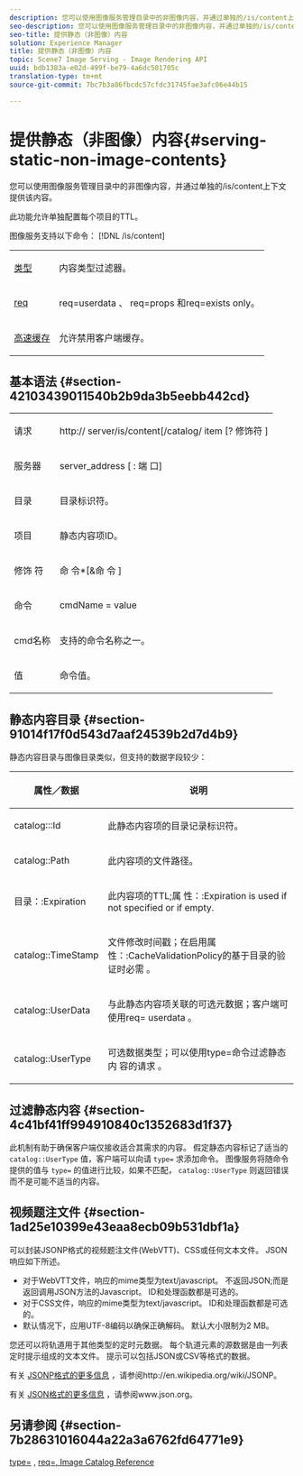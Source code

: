 ```yaml
---
description: 您可以使用图像服务管理目录中的非图像内容，并通过单独的/is/content上下文提供该内容。
seo-description: 您可以使用图像服务管理目录中的非图像内容，并通过单独的/is/content上下文提供该内容。
seo-title: 提供静态（非图像）内容
solution: Experience Manager
title: 提供静态（非图像）内容
topic: Scene7 Image Serving - Image Rendering API
uuid: bdb1383a-e02d-499f-be79-4a6dc501705c
translation-type: tm+mt
source-git-commit: 7bc7b3a86fbcdc57cfdc31745fae3afc06e44b15

---
```



# 提供静态（非图像）内容{#serving-static-non-image-contents}

您可以使用图像服务管理目录中的非图像内容，并通过单独的/is/content上下文提供该内容。

此功能允许单独配置每个项目的TTL。

图像服务支持以下命令： [!DNL /is/content]

<table id="simpletable_8A3AB1D1D20F4B6CBE86767E94735980"> 
 <tr class="strow"> 
  <td class="stentry"> <p> <a href="../../is-api/http-ref/image-serving-api-ref/c-http-protocol-reference/c-command-reference/r-type.md#reference-89094fd1c50c444eb082cd266769cccb" format="dita" scope="local"> 类型 </a> </p> </td> 
  <td class="stentry"> <p>内容类型过滤器。 </p> </td> 
 </tr> 
 <tr class="strow"> 
  <td class="stentry"> <p> <a href="../../is-api/http-ref/image-serving-api-ref/c-http-protocol-reference/c-command-reference/r-req/r-req.md#reference-907cdb4a97034db7ad94695f25552e76" format="dita" scope="local"> req </a> </p> </td> 
  <td class="stentry"> <p> <span class="codeph"> req=userdata </span>、 <span class="codeph"> req=props </span>和req=exists <span class="codeph"></span> only。 </p> </td> 
 </tr> 
 <tr class="strow"> 
  <td class="stentry"> <p> <a href="../../is-api/http-ref/image-serving-api-ref/c-http-protocol-reference/c-command-reference/r-is-http-cache.md#reference-168189bee4ce4d1189d427891f22be2e" format="dita" scope="local"> 高速缓存 </a> </p> </td> 
  <td class="stentry"> <p>允许禁用客户端缓存。 </p> </td> 
 </tr> 
</table>

## 基本语法 {#section-42103439011540b2b9da3b5eebb442cd}

<table id="simpletable_2F039A5BFA2C4E22B014F42ECBCDA0A2"> 
 <tr class="strow"> 
  <td class="stentry"> <p> <span class="codeph"> <span class="varname"> 请求 </span></span> </p> </td> 
  <td class="stentry"> <p> <span class="codeph"> http:// <span class="filepath"><span class="varname"> server/is/content[/catalog/ </span>item <span class="varname"></span>[? <span class="varname"> 修饰符 </span>] </span></span> </p> </td> 
 </tr> 
 <tr class="strow"> 
  <td class="stentry"> <p> <span class="codeph"> <span class="varname"> 服务器 </span></span> </p> </td> 
  <td class="stentry"> <p> <span class="codeph"> <span class="varname"> server_address </span>[ : <span class="varname"> 端 </span>口] </span> </p> </td> 
 </tr> 
 <tr class="strow"> 
  <td class="stentry"> <p> <span class="codeph"> <span class="varname"> 目录 </span></span> </p> </td> 
  <td class="stentry"> <p>目录标识符。 </p> </td> 
 </tr> 
 <tr class="strow"> 
  <td class="stentry"> <p> <span class="codeph"> <span class="varname"> 项目 </span></span> </p> </td> 
  <td class="stentry"> <p>静态内容项ID。 </p> </td> 
 </tr> 
 <tr class="strow"> 
  <td class="stentry"> <p> <span class="codeph"> <span class="varname"> 修饰 </span> 符 </span> </p> </td> 
  <td class="stentry"> <p> <span class="codeph"> <span class="varname"> 命 </span>令*[&amp;命 <span class="varname"> 令 </span>] </span> </p> </td> 
 </tr> 
 <tr class="strow"> 
  <td class="stentry"> <p> <span class="codeph"> <span class="varname"> 命令 </span></span> </p> </td> 
  <td class="stentry"> <p> <span class="codeph"> <span class="varname"> cmdName </span>= <span class="varname"> value </span></span> </p> </td> 
 </tr> 
 <tr class="strow"> 
  <td class="stentry"> <p> <span class="codeph"> <span class="varname"> cmd名称 </span></span> </p> </td> 
  <td class="stentry"> <p>支持的命令名称之一。 </p> </td> 
 </tr> 
 <tr class="strow"> 
  <td class="stentry"> <p> <span class="codeph"> <span class="varname"> 值 </span></span> </p> </td> 
  <td class="stentry"> <p>命令值。 </p> </td> 
 </tr> 
</table>

## 静态内容目录 {#section-91014f17f0d543d7aaf24539b2d7d4b9}

静态内容目录与图像目录类似，但支持的数据字段较少：

<table id="table_71A565DF5EC94913AD35CB13B0C7A27D"> 
 <thead> 
  <tr> 
   <th colname="col1" class="entry"> <p>属性／数据 </p> </th> 
   <th colname="col2" class="entry"> <p>说明 </p> </th> 
  </tr> 
 </thead>
 <tbody> 
  <tr> 
   <td colname="col1"> <p> <span class="codeph"> catalog:::Id </span> </p> </td> 
   <td colname="col2"> <p>此静态内容项的目录记录标识符。 </p> </td> 
  </tr> 
  <tr> 
   <td colname="col1"> <p> <span class="codeph"> catalog::Path </span> </p> </td> 
   <td colname="col2"> <p>此内容项的文件路径。 </p> </td> 
  </tr> 
  <tr> 
   <td colname="col1"> <p> <span class="codeph"> 目录：:Expiration </span> </p> </td> 
   <td colname="col2"> <p>此内容项的TTL;属 <span class="codeph"> 性：:Expiration </span> is used if not specified or if empty. </p> </td> 
  </tr> 
  <tr> 
   <td colname="col1"> <p> <span class="codeph"> catalog::TimeStamp </span> </p> </td> 
   <td colname="col2"> <p>文件修改时间戳；在启用属性：:CacheValidationPolicy的基于目录的验 <span class="codeph"> 证时必需 </span>。 </p> </td> 
  </tr> 
  <tr> 
   <td colname="col1"> <p> <span class="codeph"> catalog::UserData </span> </p> </td> 
   <td colname="col2"> <p>与此静态内容项关联的可选元数据；客户端可使用req= <span class="codeph"> userdata </span>。 </p> </td> 
  </tr> 
  <tr> 
   <td colname="col1"> <p> <span class="codeph"> catalog::UserType </span> </p> </td> 
   <td colname="col2"> <p>可选数据类型；可以使用type=命令过滤静态内 <span class="codeph"> 容的请求 </span>。 </p> </td> 
  </tr> 
 </tbody> 
</table>

## 过滤静态内容 {#section-4c41bf41ff994910840c1352683d1f37}

此机制有助于确保客户端仅接收适合其需求的内容。 假定静态内容标记了适当的 `catalog::UserType` 值，客户端可以向请 `type=` 求添加命令。 图像服务将随命令提供的值与 `type=` 的值进行比较，如果不匹配， `catalog::UserType` 则返回错误而不是可能不适当的内容。

## 视频题注文件 {#section-1ad25e10399e43eaa8ecb09b531dbf1a}

可以封装JSONP格式的视频题注文件(WebVTT)、CSS或任何文本文件。 JSON响应如下所述。

* 对于WebVTT文件，响应的mime类型为text/javascript。 不返回JSON;而是返回调用JSON方法的Javascript。 ID和处理函数都是可选的。
* 对于CSS文件，响应的mime类型为text/javascript。 ID和处理函数都是可选的。
* 默认情况下，应用UTF-8编码以确保正确解码。 默认大小限制为2 MB。

您还可以将轨道用于其他类型的定时元数据。 每个轨道元素的源数据是由一列表定时提示组成的文本文件。 提示可以包括JSON或CSV等格式的数据。

有关 [JSONP格式的更多信息](http://en.wikipedia.org/wiki/JSONP) ，请参阅http://en.wikipedia.org/wiki/JSONP。

有关 [JSON格式的更多信息](http://www.json.org) ，请参阅www.json.org。

## 另请参阅 {#section-7b28631016044a22a3a6762fd64771e9}

[type=](../../is-api/http-ref/image-serving-api-ref/c-http-protocol-reference/c-command-reference/r-type.md#reference-89094fd1c50c444eb082cd266769cccb) , [req=](../../is-api/http-ref/image-serving-api-ref/c-http-protocol-reference/c-command-reference/r-req/r-req.md#reference-907cdb4a97034db7ad94695f25552e76)[, Image Catalog Reference](../../is-api/image-serving-api-ref/c-image-catalog-reference/c-image-catalog-reference.md#concept-e23d45ea3abe43119d5144e01c14b0b5)
